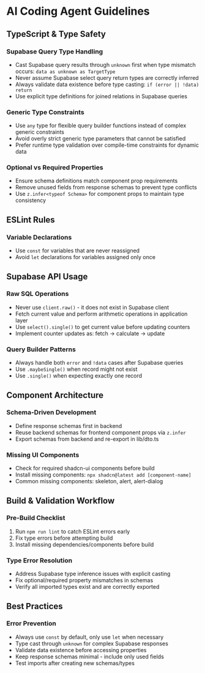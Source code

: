 # AI Coding Agent Guidelines

## TypeScript & Type Safety

### Supabase Query Type Handling
- Cast Supabase query results through `unknown` first when type mismatch occurs: `data as unknown as TargetType`
- Never assume Supabase select query return types are correctly inferred
- Always validate data existence before type casting: `if (error || !data) return`
- Use explicit type definitions for joined relations in Supabase queries

### Generic Type Constraints
- Use `any` type for flexible query builder functions instead of complex generic constraints
- Avoid overly strict generic type parameters that cannot be satisfied
- Prefer runtime type validation over compile-time constraints for dynamic data

### Optional vs Required Properties
- Ensure schema definitions match component prop requirements
- Remove unused fields from response schemas to prevent type conflicts
- Use `z.infer<typeof Schema>` for component props to maintain type consistency

## ESLint Rules

### Variable Declarations
- Use `const` for variables that are never reassigned
- Avoid `let` declarations for variables assigned only once

## Supabase API Usage

### Raw SQL Operations
- Never use `client.raw()` - it does not exist in Supabase client
- Fetch current value and perform arithmetic operations in application layer
- Use `select().single()` to get current value before updating counters
- Implement counter updates as: fetch → calculate → update

### Query Builder Patterns
- Always handle both `error` and `!data` cases after Supabase queries
- Use `.maybeSingle()` when record might not exist
- Use `.single()` when expecting exactly one record

## Component Architecture

### Schema-Driven Development
- Define response schemas first in backend
- Reuse backend schemas for frontend component props via `z.infer`
- Export schemas from backend and re-export in lib/dto.ts

### Missing UI Components
- Check for required shadcn-ui components before build
- Install missing components: `npx shadcn@latest add [component-name]`
- Common missing components: skeleton, alert, alert-dialog

## Build & Validation Workflow

### Pre-Build Checklist
1. Run `npm run lint` to catch ESLint errors early
2. Fix type errors before attempting build
3. Install missing dependencies/components before build

### Type Error Resolution
- Address Supabase type inference issues with explicit casting
- Fix optional/required property mismatches in schemas
- Verify all imported types exist and are correctly exported

## Best Practices

### Error Prevention
- Always use `const` by default, only use `let` when necessary
- Type cast through `unknown` for complex Supabase responses
- Validate data existence before accessing properties
- Keep response schemas minimal - include only used fields
- Test imports after creating new schemas/types
